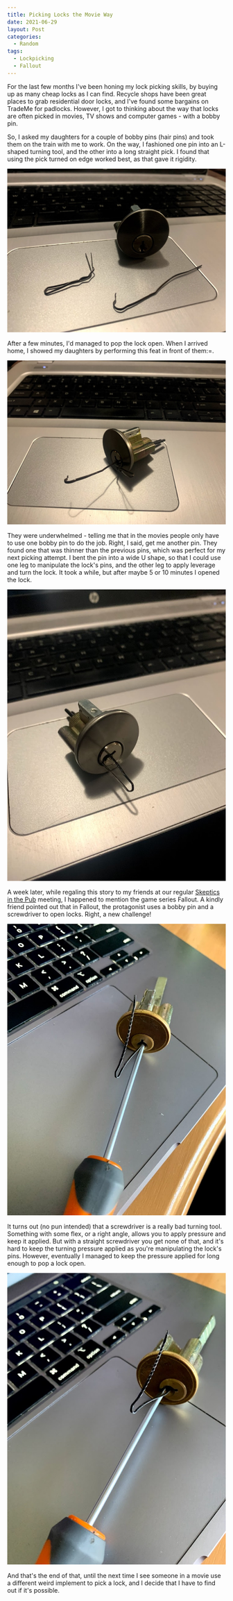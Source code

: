 ```yaml
---
title: Picking Locks the Movie Way
date: 2021-06-29
layout: Post
categories:
  - Random
tags:
  - Lockpicking
  - Fallout
---
```


For the last few months I've been honing my lock picking skills, by buying up as many cheap locks as I can find. Recycle shops have been great places to grab residential door locks, and I've found some bargains on TradeMe for padlocks. However, I got to thinking about the way that locks are often picked in movies, TV shows and computer games - with a bobby pin.

<!-- more -->

So, I asked my daughters for a couple of bobby pins (hair pins) and took them on the train with me to work. On the way, I fashioned one pin into an L-shaped turning tool, and the other into a long straight pick. I found that using the pick turned on edge worked best, as that gave it rigidity.

![My tools](./IMG_0487.jpg)

After a few minutes, I'd managed to pop the lock open. When I arrived home, I showed my daughters by performing this feat in front of them:=.

![Picking](./IMG_0492.jpg)

They were underwhelmed - telling me that in the movies people only have to use one bobby pin to do the job. Right, I said, get me another pin. They found one that was thinner than the previous pins, which was perfect for my next picking attempt. I bent the pin into a wide U shape, so that I could use one leg to manipulate the lock's pins, and the other leg to apply leverage and turn the lock. It took a while, but after maybe 5 or 10 minutes I opened the lock.

![Picked](./IMG_0486.jpg)

A week later, while regaling this story to my friends at our regular [Skeptics in the Pub](https://www.meetup.com/Wellington-Skeptics-in-the-Pub) meeting, I happened to mention the game series Fallout. A kindly friend pointed out that in Fallout, the protagonist uses a bobby pin and a screwdriver to open locks. Right, a new challenge!

![Screwdriver](./IMG_0530.jpg)

It turns out (no pun intended) that a screwdriver is a really bad turning tool. Something with some flex, or a right angle, allows you to apply pressure and keep it applied. But with a straight screwdriver you get none of that, and it's hard to keep the turning pressure applied as you're manipulating the lock's pins. However, eventually I managed to keep the pressure applied for long enough to pop a lock open.

![Screwdriver](./IMG_0531.jpg)

And that's the end of that, until the next time I see someone in a movie use a different weird implement to pick a lock, and I decide that I have to find out if it's possible.
